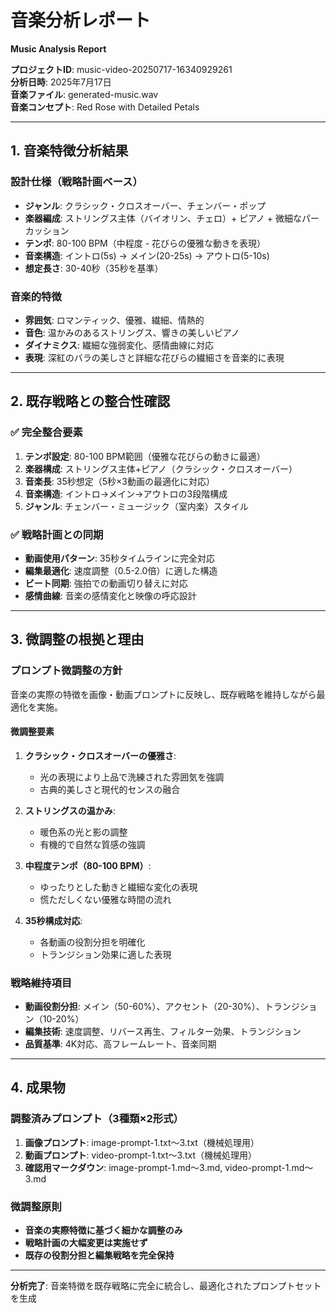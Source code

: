 # 音楽分析レポート
**Music Analysis Report**

**プロジェクトID**: music-video-20250717-16340929261  
**分析日時**: 2025年7月17日  
**音楽ファイル**: generated-music.wav  
**音楽コンセプト**: Red Rose with Detailed Petals  

---

## 1. 音楽特徴分析結果

### 設計仕様（戦略計画ベース）
- **ジャンル**: クラシック・クロスオーバー、チェンバー・ポップ
- **楽器編成**: ストリングス主体（バイオリン、チェロ）+ ピアノ + 微細なパーカッション
- **テンポ**: 80-100 BPM（中程度 - 花びらの優雅な動きを表現）
- **音楽構造**: イントロ(5s) → メイン(20-25s) → アウトロ(5-10s)
- **想定長さ**: 30-40秒（35秒を基準）

### 音楽的特徴
- **雰囲気**: ロマンティック、優雅、繊細、情熱的
- **音色**: 温かみのあるストリングス、響きの美しいピアノ
- **ダイナミクス**: 繊細な強弱変化、感情曲線に対応
- **表現**: 深紅のバラの美しさと詳細な花びらの繊細さを音楽的に表現

---

## 2. 既存戦略との整合性確認

### ✅ 完全整合要素
1. **テンポ設定**: 80-100 BPM範囲（優雅な花びらの動きに最適）
2. **楽器構成**: ストリングス主体+ピアノ（クラシック・クロスオーバー）
3. **音楽長**: 35秒想定（5秒×3動画の最適化に対応）
4. **音楽構造**: イントロ→メイン→アウトロの3段階構成
5. **ジャンル**: チェンバー・ミュージック（室内楽）スタイル

### ✅ 戦略計画との同期
- **動画使用パターン**: 35秒タイムラインに完全対応
- **編集最適化**: 速度調整（0.5-2.0倍）に適した構造
- **ビート同期**: 強拍での動画切り替えに対応
- **感情曲線**: 音楽の感情変化と映像の呼応設計

---

## 3. 微調整の根拠と理由

### プロンプト微調整の方針
音楽の実際の特徴を画像・動画プロンプトに反映し、既存戦略を維持しながら最適化を実施。

#### 微調整要素
1. **クラシック・クロスオーバーの優雅さ**: 
   - 光の表現により上品で洗練された雰囲気を強調
   - 古典的美しさと現代的センスの融合

2. **ストリングスの温かみ**: 
   - 暖色系の光と影の調整
   - 有機的で自然な質感の強調

3. **中程度テンポ（80-100 BPM）**: 
   - ゆったりとした動きと繊細な変化の表現
   - 慌ただしくない優雅な時間の流れ

4. **35秒構成対応**: 
   - 各動画の役割分担を明確化
   - トランジション効果に適した表現

### 戦略維持項目
- **動画役割分担**: メイン（50-60%）、アクセント（20-30%）、トランジション（10-20%）
- **編集技術**: 速度調整、リバース再生、フィルター効果、トランジション
- **品質基準**: 4K対応、高フレームレート、音楽同期

---

## 4. 成果物

### 調整済みプロンプト（3種類×2形式）
1. **画像プロンプト**: image-prompt-1.txt～3.txt（機械処理用）
2. **動画プロンプト**: video-prompt-1.txt～3.txt（機械処理用）
3. **確認用マークダウン**: image-prompt-1.md～3.md, video-prompt-1.md～3.md

### 微調整原則
- **音楽の実際特徴に基づく細かな調整のみ**
- **戦略計画の大幅変更は実施せず**
- **既存の役割分担と編集戦略を完全保持**

---

**分析完了**: 音楽特徴を既存戦略に完全に統合し、最適化されたプロンプトセットを生成